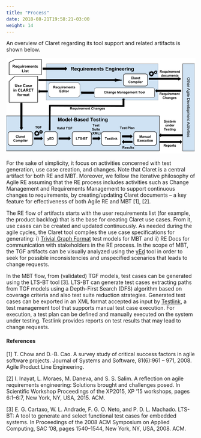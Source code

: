 ```yaml
---
title: "Process"
date: 2018-08-21T19:58:21-03:00
weight: 14
---
```


An overview of Claret regarding its tool support and related artifacts is shown below.

![Process](images/process.png?classes=shadow)

For the sake of simplicity, it focus on activities concerned with test generation, use case creation, and changes. 
Note that Claret is a central artifact for both RE and MBT. Moreover, we follow the iterative philosophy of Agile RE assuming that the RE process includes activities such as Change Management and Requirements Management to support continuous changes to requirements, by creating/updating Claret documents – a key feature for effectiveness of both Agile RE and MBT [1], [2].

The RE flow of artifacts starts with the user requirements list (for example, the product backlog) that is the base for creating Claret use cases. From it, use cases can be created and updated continuously. As needed during the agile cycles, the Claret tool compiles the use case specifications for generating: i) [Trivial Graph Format](https://en.wikipedia.org/wiki/Trivial_Graph_Format) test models for MBT and ii) RE Docs for communication with stakeholders in the RE process. In the scope of MBT, the TGF artifacts can be visually analyzed using the [yEd](https://www.yworks.com/products/yed) tool in order to seek for possible inconsistencies and unspecified scenarios that leads to change requests.

In the MBT flow, from (validated) TGF models, test cases can be generated using the LTS-BT tool [3]. LTS-BT can generate test cases extracting paths from TGF models using a Depth-First Search (DFS) algorithm based on coverage criteria and also test suite reduction strategies. Generated test cases can be exported in an XML format accepted as input by [Testlink](http://www.testlink.org), a test management tool that supports manual test case execution. For execution, a test plan can be defined and manually executed on the system under testing. Testlink provides reports on test results that may lead to change requests.


#### References

[1] T. Chow and D.-B. Cao. A survey study of critical success factors in agile software projects. Journal of Systems and Software, 81(6):961 – 971, 2008. Agile Product Line Engineering.

[2] I. Inayat, L. Moraes, M. Daneva, and S. S. Salim. A reflection on agile requirements engineering: Solutions brought and challenges posed. In Scientific Workshop Proceedings of the XP2015, XP ’15 workshops, pages 6:1–6:7, New York, NY, USA, 2015. ACM.

[3] E. G. Cartaxo, W. L. Andrade, F. G. O. Neto, and P. D. L. Machado. LTS- BT: A tool to generate and select functional test cases for embedded systems. In Proceedings of the 2008 ACM Symposium on Applied Computing, SAC ’08, pages 1540–1544, New York, NY, USA, 2008. ACM.
